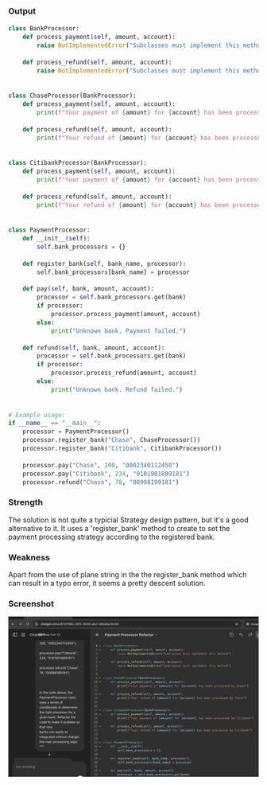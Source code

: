 ### Output

```python
class BankProcessor:
    def process_payment(self, amount, account):
        raise NotImplementedError("Subclasses must implement this method")

    def process_refund(self, amount, account):
        raise NotImplementedError("Subclasses must implement this method")


class ChaseProcessor(BankProcessor):
    def process_payment(self, amount, account):
        print(f"Your payment of {amount} for {account} has been processed by Chase")

    def process_refund(self, amount, account):
        print(f"Your refund of {amount} for {account} has been processed by Chase")


class CitibankProcessor(BankProcessor):
    def process_payment(self, amount, account):
        print(f"Your payment of {amount} for {account} has been processed by Citibank")

    def process_refund(self, amount, account):
        print(f"Your refund of {amount} for {account} has been processed by Citibank")


class PaymentProcessor:
    def __init__(self):
        self.bank_processors = {}

    def register_bank(self, bank_name, processor):
        self.bank_processors[bank_name] = processor

    def pay(self, bank, amount, account):
        processor = self.bank_processors.get(bank)
        if processor:
            processor.process_payment(amount, account)
        else:
            print("Unknown bank. Payment failed.")

    def refund(self, bank, amount, account):
        processor = self.bank_processors.get(bank)
        if processor:
            processor.process_refund(amount, account)
        else:
            print("Unknown bank. Refund failed.")


# Example usage:
if __name__ == "__main__":
    processor = PaymentProcessor()
    processor.register_bank("Chase", ChaseProcessor())
    processor.register_bank("Citibank", CitibankProcessor())

    processor.pay("Chase", 200, "0002340112450")
    processor.pay("Citibank", 234, "0101901889181")
    processor.refund("Chase", 78, "00998199181")
```

### Strength

The solution is not quite a typicial Strategy design pattern, but it's
a good alternative to it. It uses a 'register_bank' method to create
to set the payment processing strategy according to the registered bank.

### Weakness

Apart from the use of plane string in the the register_bank method which can result in a typo error, it seems a pretty descent solution.

### Screenshot

![alt text](image.png)
